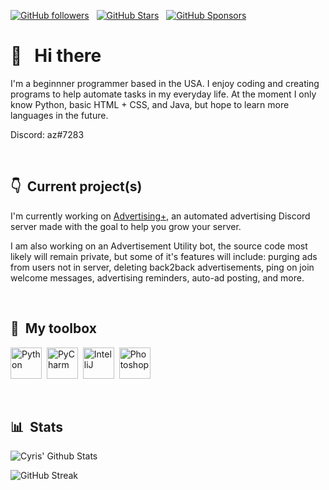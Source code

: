 [![GitHub followers](https://img.shields.io/github/followers/az-devv?logo=GitHub&style=for-the-badge)](https://github.com/az-devv) &nbsp; [![GitHub Stars](https://img.shields.io/github/stars/az-devv?logo=github&style=for-the-badge)](https://github.com/az-devv) &nbsp; [![GitHub Sponsors](https://img.shields.io/github/sponsors/az-devv?color=BF4B8A&logo=githubsponsors&style=for-the-badge&label=Sponsor%20on%20Github)](https://github.com/sponsors/az-devv)

# 👋 &nbsp; Hi there

I'm a beginnner programmer based in the USA. I enjoy coding and creating programs to help automate tasks in my everyday life. At the moment I only know Python, basic HTML + CSS, and Java, but hope to learn more languages in the future.

Discord: az#7283

&nbsp;

## 👇 &nbsp;Current project(s)

I'm currently working on [Advertising+](https://discord.com/invite/kKTA6Cez3U), an automated advertising Discord server made with the goal to help you grow your server.

I am also working on an Advertisement Utility bot, the source code most likely will remain private, but some of it's features will include: purging ads from users not in server, deleting back2back advertisements, ping on join welcome messages, advertising reminders, auto-ad posting, and more.

&nbsp;

## 🧰 &nbsp;My toolbox

<img src="https://raw.githubusercontent.com/MacroPower/MacroPower/master/img/python-original.svg" alt="Python" width="50" height="50"/> &nbsp;<img  src="https://upload.wikimedia.org/wikipedia/commons/thumb/1/1d/PyCharm_Icon.svg/2048px-PyCharm_Icon.svg.png" alt="PyCharm" width="50" height="50"/> &nbsp;<img src="https://upload.wikimedia.org/wikipedia/commons/thumb/9/9c/IntelliJ_IDEA_Icon.svg/1200px-IntelliJ_IDEA_Icon.svg.png" alt="IntelliJ" width="50" height="50"/> &nbsp;<img  src="https://upload.wikimedia.org/wikipedia/commons/thumb/a/af/Adobe_Photoshop_CC_icon.svg/640px-Adobe_Photoshop_CC_icon.svg.png" alt="Photoshop" width="50" height="50"/>

&nbsp;

## 📊 &nbsp;Stats

![Cyris' Github Stats](https://github-readme-stats.vercel.app/api?username=az-devv&hide=contribs,prs&show_icons=true&bg_color=0d1116&title_color=ce09ec&text_color=a4aacb&icon_color=007ec6)

![GitHub Streak](https://github-readme-streak-stats.herokuapp.com/?user=az-devv&theme=dark&count_private=true&bg_color=0d1116&title_color=ce09ec&text_color=a4aacb&icon_color=007ec6)
